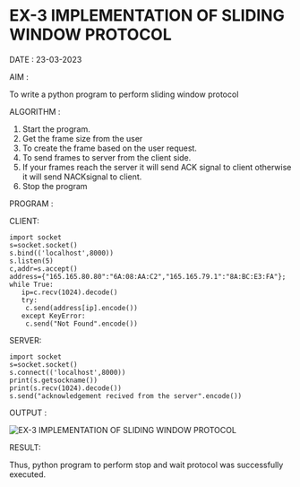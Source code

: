 # EX-3 IMPLEMENTATION OF SLIDING WINDOW PROTOCOL

DATE : 23-03-2023

AIM :

  To write a python program to perform sliding window protocol


ALGORITHM :

1. Start the program.
2. Get the frame size from the user
3. To create the frame based on the user request.
4. To send frames to server from the client side.
5. If your frames reach the server it will send ACK signal to client otherwise it
will send NACKsignal to client.
6. Stop the program

PROGRAM :

CLIENT:
```
import socket
s=socket.socket()
s.bind(('localhost',8000))
s.listen(5)
c,addr=s.accept()
address={"165.165.80.80":"6A:08:AA:C2","165.165.79.1":"8A:BC:E3:FA"};
while True:
   ip=c.recv(1024).decode()
   try:
    c.send(address[ip].encode())
   except KeyError:
    c.send("Not Found".encode())
```
 
SERVER:
```
import socket
s=socket.socket()
s.connect(('localhost',8000))
print(s.getsockname())
print(s.recv(1024).decode())
s.send("acknowledgement recived from the server".encode())
```

OUTPUT :

![EX-3 IMPLEMENTATION OF SLIDING WINDOW PROTOCOL](https://github.com/kannan0071/EX-3/assets/119641638/cc12f131-5805-431e-9922-a8dfd3780c54)


RESULT:

  Thus, python program to perform stop and wait protocol was successfully executed.
  
